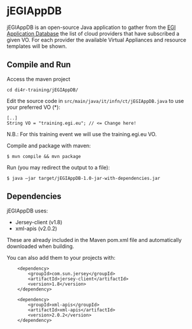 # jEGIAppDB
jEGIAppDB is an open-source Java application to gather from the [EGI Application Database](https://appdb.egi.eu/)
the list of cloud providers that have subscribed a given VO. 
For each provider the available Virtual Appliances and resource templates will be shown.

## Compile and Run

Access the maven project

```cd di4r-training/jEGIAppDB/```

Edit the source code in `src/main/java/it/infn/ct/jEGIAppDB.java` to use your preferred VO (*):
```
[..]
String VO = "training.egi.eu"; // <= Change here!
```

N.B.: For this training event we will use the training.egi.eu VO.

Compile and package with maven:
```
$ mvn compile && mvn package
```

Run (you may redirect the output to a file):
```
$ java –jar target/jEGIAppDB-1.0-jar-with-dependencies.jar
```

## Dependencies

jEGIAppDB uses:
- Jersey-client (v1.8)
- xml-apis (v2.0.2)

These are already included in the Maven pom.xml file and automatically downloaded when building.

You can also add them to your projects with:

```
    <dependency>
        <groupId>com.sun.jersey</groupId>
        <artifactId>jersey-client</artifactId>
        <version>1.8</version>
    </dependency>

    <dependency>
        <groupId>xml-apis</groupId>
        <artifactId>xml-apis</artifactId>
        <version>2.0.2</version>
    </dependency>
```
